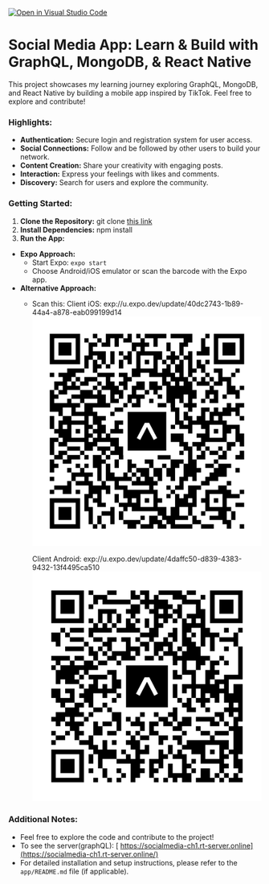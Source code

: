 [![Open in Visual Studio Code](https://classroom.github.com/assets/open-in-vscode-718a45dd9cf7e7f842a935f5ebbe5719a5e09af4491e668f4dbf3b35d5cca122.svg)](https://classroom.github.com/online_ide?assignment_repo_id=13590789&assignment_repo_type=AssignmentRepo)

# Social Media App: Learn & Build with GraphQL, MongoDB, & React Native

This project showcases my learning journey exploring GraphQL, MongoDB, and React Native by building a mobile app inspired by TikTok. Feel free to explore and contribute!

### Highlights:

- **Authentication:** Secure login and registration system for user access.
- **Social Connections:** Follow and be followed by other users to build your network.
- **Content Creation:** Share your creativity with engaging posts.
- **Interaction:** Express your feelings with likes and comments.
- **Discovery:** Search for users and explore the community.

### Getting Started:

1. **Clone the Repository:**
  git clone [this link](https://github.com/MargeryOlethea/Mobile-Social-Media)
2. **Install Dependencies:**
  npm install
3. **Run the App:**
- **Expo Approach:**
  - Start Expo: `expo start`
  - Choose Android/iOS emulator or scan the barcode with the Expo app.
- **Alternative Approach:**
  - Scan this:
    Client iOS: exp://u.expo.dev/update/40dc2743-1b89-44a4-a878-eab099199d14
    ![iOS Barcode](./assets/eas-ios-2.svg)

    Client Android: exp://u.expo.dev/update/4daffc50-d839-4383-9432-13f4495ca510
    ![Android Barcode](./assets/eas-android-2.svg)

### Additional Notes:

- Feel free to explore the code and contribute to the project!
- To see the server(graphQL): [ https://socialmedia-ch1.rt-server.online](https://socialmedia-ch1.rt-server.online/)
- For detailed installation and setup instructions, please refer to the `app/README.md` file (if applicable).


